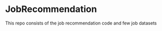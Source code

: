 # JobRecommendation        
This repo consists of the job recommendation code and few job datasets               
       
 
   
  
 
 

